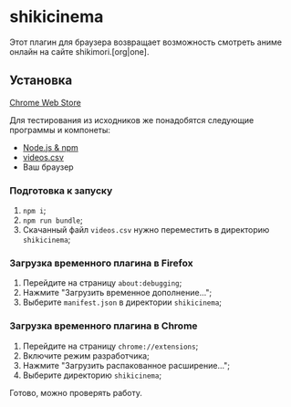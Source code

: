 # shikicinema

Этот плагин для браузера возвращает возможность смотреть аниме онлайн на сайте shikimori.\[org|one\].

## Установка

[Chrome Web Store](https://chrome.google.com/webstore/detail/shikicinema/hmbjohbggdnlpmokjbholpgegcdbehjp)

Для тестирования из исходников же понадобятся следующие программы и компонеты:

 - [Node.js & npm](https://nodejs.org/)
 - [videos.csv](https://drive.google.com/open?id=1p5ZrqKchgjv5BOdP67pwhlrfBhnTnbg9)
 - Ваш браузер
 
### Подготовка к запуску

1. `npm i`;
2. `npm run bundle`;
3. Скачанный файл `videos.csv` нужно переместить в директорию `shikicinema`;

### Загрузка временного плагина в Firefox

1. Перейдите на страницу `about:debugging`;
2. Нажмите "Загрузить временное дополнение...";
3. Выберите `manifest.json` в директории `shikicinema`;

### Загрузка временного плагина в Chrome

1. Перейдите на страницу `chrome://extensions`;
2. Включите режим разработчика;
3. Нажмите "Загрузить распакованное расширение...";
4. Выберите директорию `shikicinema`;

Готово, можно проверять работу.
